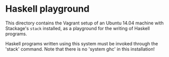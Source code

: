# Haskell playground

This directory contains the Vagrant setup of an Ubuntu 14.04 machine
with Stackage's `stack` installed, as a playground for the writing of
Haskell programs.

Haskell programs written using this system must be invoked through the
'stack' command. Note that there is no 'system ghc' in this
installation!


